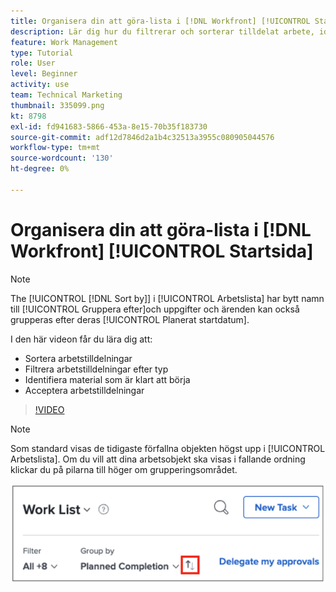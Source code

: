 ```yaml
---
title: Organisera din att göra-lista i [!DNL Workfront] [!UICONTROL Startsida]
description: Lär dig hur du filtrerar och sorterar tilldelat arbete, identifierar arbete som är klart att starta och godkänner arbetstilldelningar i [!DNL  Workfront].
feature: Work Management
type: Tutorial
role: User
level: Beginner
activity: use
team: Technical Marketing
thumbnail: 335099.png
kt: 8798
exl-id: fd941683-5866-453a-8e15-70b35f183730
source-git-commit: adf12d7846d2a1b4c32513a3955c080905044576
workflow-type: tm+mt
source-wordcount: '130'
ht-degree: 0%

---
```


# Organisera din att göra-lista i [!DNL Workfront] [!UICONTROL Startsida]

>[!NOTE]
>
>The [!UICONTROL [!DNL Sort by]] i [!UICONTROL Arbetslista] har bytt namn till [!UICONTROL Gruppera efter]och uppgifter och ärenden kan också grupperas efter deras [!UICONTROL Planerat startdatum].

I den här videon får du lära dig att:

* Sortera arbetstilldelningar
* Filtrera arbetstilldelningar efter typ
* Identifiera material som är klart att börja
* Acceptera arbetstilldelningar

>[!VIDEO](https://video.tv.adobe.com/v/335099/?quality=12)

>[!NOTE]
>
>Som standard visas de tidigaste förfallna objekten högst upp i [!UICONTROL Arbetslista]. Om du vill att dina arbetsobjekt ska visas i fallande ordning klickar du på pilarna till höger om grupperingsområdet.

![Bild av en skärm som visar din arbetslista grupperad efter förfallodatum.](assets/work-list-arrows.png)
